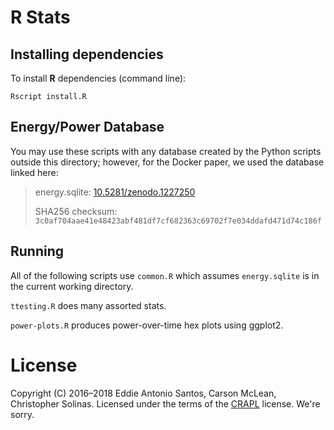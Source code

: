 R Stats
=======

Installing dependencies
-----------------------

To install **R** dependencies (command line):

    Rscript install.R

Energy/Power Database
---------------------

You may use these scripts with any database created by the Python
scripts outside this directory; however, for the Docker paper, we used
the database linked here:

> energy.sqlite: [10.5281/zenodo.1227250](https://doi.org/10.5281/zenodo.1227250)
>
> SHA256 checksum: `3c0af704aae41e48423abf481df7cf682363c69702f7e034ddafd471d74c186f`


Running
-------

All of the following scripts use `common.R` which assumes
`energy.sqlite` is in the current working directory.


`ttesting.R` does many assorted stats.

`power-plots.R` produces power-over-time hex plots using ggplot2.


License
=======

Copyright (C) 2016–2018 Eddie Antonio Santos, Carson McLean, Christopher
Solinas. Licensed under the terms of the
[CRAPL](http://matt.might.net/articles/crapl/) license. We're sorry.

